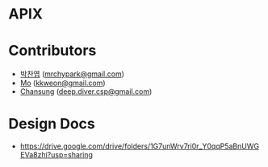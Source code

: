 # APIX

# Contributors

* [박찬엽](https://github.com/mrchypark) (<mrchypark@gmail.com>)
* [Mo](https://github.com/kkweon) (<kkweon@gmail.com>)
* [Chansung](https://github.com/deep-diver) (<deep.diver.csp@gmail.com>)

# Design Docs

* https://drive.google.com/drive/folders/1G7unWrv7ri0r_Y0qqP5aBnUWGEVa8zhi?usp=sharing
